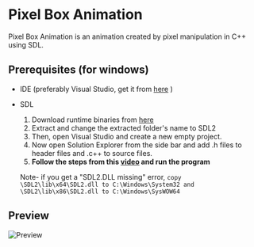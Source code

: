 # Pixel Box Animation
  Pixel Box Animation is an animation created by pixel manipulation in C++ using SDL.
  
## Prerequisites (for windows)
   * IDE (preferably Visual Studio, get it from [here](https://visualstudio.microsoft.com/vs/community/) )
   * SDL
     1. Download runtime binaries from [here](https://www.libsdl.org/download-2.0.php)
     2. Extract and change the extracted folder's name to SDL2
     3. Then, open Visual Studio and create a new empty project.
     4. Now open Solution Explorer from the side bar and add .h files to header files and .c++ to source files.
     5. **Follow the steps from this [video](https://youtu.be/tmGBhM8AEj8?t=423) and run the program**
     
     Note- if you get a "SDL2.DLL missing" error,
           ```
            copy \SDL2\lib\x64\SDL2.dll to C:\Windows\System32 and \SDL2\lib\x86\SDL2.dll to C:\Windows\SysWOW64
           ```
   
      
## Preview
  ![Preview](./preview.gif)
